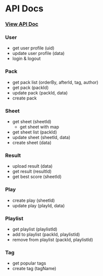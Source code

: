 # API Docs

### [View API Doc](http://apidoc.rhythm-plus.com/)

### User

* get user profile \(uid\)
* update user profile \(data\)
* login & logout

### Pack

* get pack list \(orderBy, afterId, tag, author\)
* get pack \(packId\) 
* update pack \(packId, data\) 
* create pack

### Sheet

* get sheet \(sheetId\)
  * get sheet with map
* get sheet list \(packId\)
* update sheet \(sheetId, data\)
* create sheet \(data\)

### Result

* upload result \(data\)
* get result \(resultId\)
* get best score \(sheetId\)

### Play

* create play \(sheetId\)
* update play \(playId, data\)

### Playlist

* get playlist \(playlistId\)
* add to playlist \(packId, playlistId\)
* remove from playlist \(packId, playlistId\)

### Tag

* get popular tags
* create tag \(tagName\)



